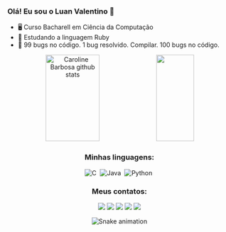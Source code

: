 ### Olá! Eu sou o Luan Valentino 🐧
- 🖥️ Curso Bacharell em Ciência da Computação
- 📖 Estudando a linguagem Ruby
- 🤡 99 bugs no código. 1 bug resolvido. Compilar. 100 bugs no código.

<div align="center">  
  <img width="49%" height="195px" src="https://github-readme-stats-sigma-five.vercel.app/api?username=LuanValentinoS&show_icons=true&count_private=true&hide_border=true&title_color=4169E1&icon_color=4169E1&text_color=4169E1&bg_color=0d1117" alt="Caroline Barbosa github stats" /> 
  <img width="41%" height="195px" src="https://github-readme-stats-sigma-five.vercel.app/api/top-langs/?username=LuanValentinoS&layout=compact&hide_border=true&title_color=4169E1&text_color=4169E1&bg_color=0d1117" />
  



### Minhas linguagens:
  
![C](https://img.shields.io/badge/C-00599C?style=for-the-badge&logo=c&logoColor=white)&nbsp;
![Java](https://img.shields.io/badge/Java-ED8B00?style=for-the-badge&logo=java&logoColor=white)&nbsp;
![Python](https://img.shields.io/badge/Python-3776AB?style=for-the-badge&logo=python&logoColor=white)&nbsp;


### Meus contatos:

<div> 
  
  <a href="https://www.instagram.com/luanvalentino_50/" target="_blank"><img src="https://img.shields.io/badge/-Instagram-%23E4405F?style=for-the-badge&logo=instagram&logoColor=white" target="_blank"></a>
 	<a href="https://www.twitch.tv/nunupetista" target="_blank"><img src="https://img.shields.io/badge/Twitch-9146FF?style=for-the-badge&logo=twitch&logoColor=white" target="_blank"></a>
 <a href="https://discord.gg/jogos" target="_blank"><img src="https://img.shields.io/badge/Discord-7289DA?style=for-the-badge&logo=discord&logoColor=white" target="_blank"></a> 
  <a href = "mailto:luanvalentino@gmail.com"><img src="https://img.shields.io/badge/-Gmail-%23333?style=for-the-badge&logo=gmail&logoColor=white" target="_blank"></a>
  <a href="https://www.linkedin.com/in/luan-valentino-97173423b/" target="_blank"><img src="https://img.shields.io/badge/-LinkedIn-%230077B5?style=for-the-badge&logo=linkedin&logoColor=white" target="_blank"></a> 
  
</div>
  
![Snake animation](https://github.com/LuanValentinoS/LuanValentinoS/blob/output/github-contribution-grid-snake.svg)
